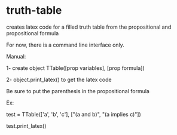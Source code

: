 # truth-table
creates latex code for a filled truth table from the propositional and propositional formula

For now, there is a command line interface only.

Manual:

  1- create object TTable([prop variables], [prop formula])
  
  2- object.print_latex() to get the latex code
  
Be sure to put the parenthesis in the propositional formula

Ex:

test = TTable(['a', 'b', 'c'], ["(a and b)", "(a implies c)"])

test.print_latex()
